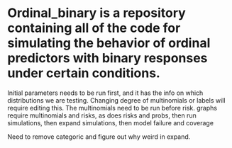 # Ordinal_binary is a repository containing all of the code for simulating the behavior of ordinal predictors with binary responses under certain conditions. 
Initial parameters needs to be run first, and it has the info on which distributions we are testing. Changing degree of multinomials or labels will require editing this. 
The multinomials need to be run before risk. graphs require multinomials and risks, as does risks and probs, then run simulations, then expand simulations, then model failure and coverage

Need to remove categoric and figure out why weird in expand.